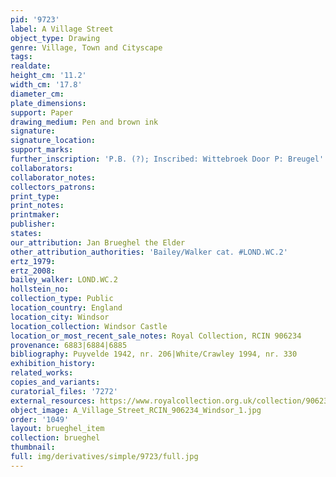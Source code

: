 ```yaml
---
pid: '9723'
label: A Village Street
object_type: Drawing
genre: Village, Town and Cityscape
tags: 
realdate: 
height_cm: '11.2'
width_cm: '17.8'
diameter_cm: 
plate_dimensions: 
support: Paper
drawing_medium: Pen and brown ink
signature: 
signature_location: 
support_marks: 
further_inscription: 'P.B. (?); Inscribed: Wittebroek Door P: Breugel'
collaborators: 
collaborator_notes: 
collectors_patrons: 
print_type: 
print_notes: 
printmaker: 
publisher: 
states: 
our_attribution: Jan Brueghel the Elder
other_attribution_authorities: 'Bailey/Walker cat. #LOND.WC.2'
ertz_1979: 
ertz_2008: 
bailey_walker: LOND.WC.2
hollstein_no: 
collection_type: Public
location_country: England
location_city: Windsor
location_collection: Windsor Castle
location_or_most_recent_sale_notes: Royal Collection, RCIN 906234
provenance: 6883|6884|6885
bibliography: Puyvelde 1942, nr. 206|White/Crawley 1994, nr. 330
exhibition_history: 
related_works: 
copies_and_variants: 
curatorial_files: '7272'
external_resources: https://www.royalcollection.org.uk/collection/906234/a-village-street
object_image: A_Village_Street_RCIN_906234_Windsor_1.jpg
order: '1049'
layout: brueghel_item
collection: brueghel
thumbnail: 
full: img/derivatives/simple/9723/full.jpg
---
```

